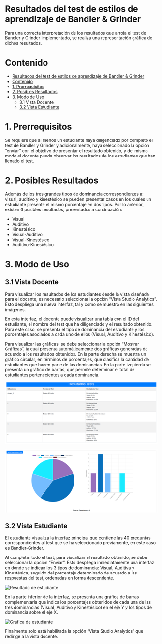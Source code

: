 # Resultados del test de estilos de aprendizaje de Bandler & Grinder

Para una correcta interpretación de los resultados que arroja el test de Bandler y Grinder implementado, se realiza una representación gráfica de dichos resultados.


# Contenido

- [Resultados del test de estilos de aprendizaje de Bandler & Grinder](#resultados-del-test-de-estilos-de-aprendizaje-de-bandler--grinder)
- [Contenido](#contenido)
- [1. Prerrequisitos](#1-prerrequisitos)
- [2. Posibles Resultados](#2-posibles-resultados)
- [3. Modo de Uso](#3-modo-de-uso)
  - [3.1 Vista Docente](#31-vista-docente)
  - [3.2 Vista Estudiante](#32-vista-estudiante)

# 1. Prerrequisitos

Se requiere que al menos un estudiante haya diligenciado por completo el test de Bandler y Grinder y adicionalmente, haya seleccionado la opción “enviar” con el objetivo de presentar el resultado obtenido, y del mismo modo el docente pueda observar los resultados de los estudiantes que han llenado el test.

# 2. Posibles Resultados

Además de los tres grandes tipos de dominancia correspondientes a: visual, auditivo y kinestésico se pueden presentar casos en los cuales un estudiante presente el mismo porcentaje en dos tipos. Por lo anterior, existen 6 posibles resultados, presentados a continuación: 

- Visual
- Auditivo
- Kinestésico
- Visual-Auditivo
- Visual-Kinestésico
- Auditivo-Kinestésico

# 3. Modo de Uso

## 3.1 Vista Docente

Para visualizar los resultados de los estudiantes desde la vista diseñada para el docente, es necesario seleccionar la opción “Vista Studio Analytics”. Esto despliega una nueva interfaz, tal y como se muestra en las siguientes imágenes.  

En esta interfaz, el docente puede visualizar una tabla con el ID del estudiante, el nombre del test que ha diligenciado y el resultado obtenido. Para este caso, se presenta el tipo de dominancia del estudiante y los porcentajes asociados a cada uno de ellos (Visual, Auditivo y Kinestésico).

Para visualizar las gráficas, se debe seleccionar la opción “Mostrar Gráficas”, la cual presenta automáticamente dos gráficas generadas de acuerdo a los resultados obtenidos. En la parte derecha se muestra un gráfico circular, en términos de porcentajes, que clasifica la cantidad de estudiantes que hacen parte de las dominancias. En la parte izquierda se presenta un gráfico de barras, que permite determinar el total de estudiantes pertenecientes a cada dominancia. 

![Tabla de Resultados](https://raw.githubusercontent.com/LauraMamian/XBlock-Estilos-de-aprendizaje/grupo2/img/res_tabla.png)

![Grafica de Resultados](https://raw.githubusercontent.com/LauraMamian/XBlock-Estilos-de-aprendizaje/grupo2/img/res_grafs.png)

## 3.2 Vista Estudiante

El estudiante visualiza la interfaz principal que contiene las 40 preguntas correspondientes al test que se ha seleccionado previamente, en este caso es Bandler-Grinder.

Al completar todo el test, para visualizar el resultado obtenido, se debe seleccionar la opción “Enviar”. Esto despliega inmediatamente una interfaz en donde se indican los 3 tipos de dominancia: Visual, Auditiva y Kinestésica, seguido del porcentaje determinado de acuerdo a las respuestas del test, ordenadas en forma descendente.

![Resultado de estudiante](https://raw.githubusercontent.com/LauraMamian/XBlock-Estilos-de-aprendizaje/grupo2/img/res_est1.png)

En la parte inferior de la interfaz, se presenta una gráfica de barras complementaria que indica los porcentajes obtenidos de cada una de las tres dominancias (Visual, Auditivo y Kinestésico) en el eje Y y los tipos de dominancia sobre el eje X.

![Grafica de estudiante](https://raw.githubusercontent.com/LauraMamian/XBlock-Estilos-de-aprendizaje/grupo2/img/res_est2.png)

Finalmente solo está habilitada la opción “Vista Studio Analytics” que redirige a la vista docente.
